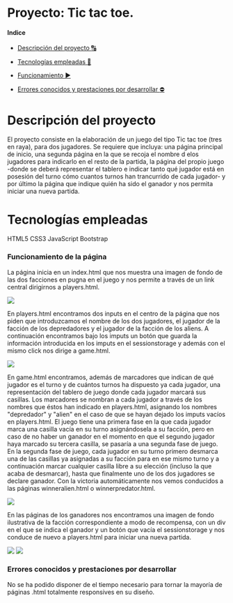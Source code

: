


# Proyecto: Tic tac toe.

#### Indice 

- [Descripción del proyecto :capital_abcd:](#descripción-del-proyecto)

- [Tecnologías empleadas :hammer:](#tecnologías-empleadas) 

- [Funcionamiento :arrow_forward:](#funcionamiento-de-la-página) 


- [Errores conocidos y prestaciones por desarrollar :no_entry:](#errores-conocidos-y-prestaciones-por-desarrollar)  

#


# Descripción del proyecto

El proyecto consiste en la elaboración de un juego del tipo Tic tac toe (tres en raya), para dos jugadores. Se requiere que incluya: una página principal de inicio, una segunda página en la que se recoja el nombre d elos jugadores para indicarlo en el resto de la partida, la página del propio juego -donde se deberá representar el tablero e indicar tanto qué jugador está en posesión del turno cómo cuantos turnos han trancurrido de cada jugador- y por último la página que indique quién ha sido el ganador y nos permita iniciar una nueva partida.

# Tecnologías empleadas

HTML5
CSS3
JavaScript
Bootstrap


### Funcionamiento de la página

  La página inicia en un index.html que nos muestra una imagen de fondo de las dos facciones en pugna en el juego y nos permite a través de un link central dirigirnos a players.html.
  
  ![](https://i.ibb.co/2WRTW5q/indexttt.jpg)

  En players.html encontramos dos inputs en el centro de la página que nos piden que introduzcamos el nombre de los dos jugadores, el jugador de la facción de los depredadores y el jugador de la facción de los aliens. 
  A continuación encontramos bajo los imputs un botón que guarda la información introducida en los imputs en el sessionstorage y además con el mismo click nos dirige a game.html.
 
   ![](https://i.ibb.co/4mbmCWR/playersttt.jpg)

  En game.html encontramos, además de marcadores que indican de qué jugador es el turno y de cuántos turnos ha dispuesto ya cada jugador, una representación del tablero de juego donde cada jugador marcará sus casillas. 
  Los marcadores se nombran a cada jugador a través de los nombres que éstos han indicado en players.html, asignando los nombres "depredador" y "alien" en el caso de que se hayan dejado los imputs vacíos en players.html.
  El juego tiene una primera fase en la que cada jugador marca una casilla vacía en su turno asignándosela a su facción, pero en caso de no haber un ganador en el momento en que el segundo jugador haya marcado su tercera casilla, se pasaría a una segunda fase de juego. En la segunda fase de juego, cada jugador en su turno primero desmarca una de las casillas ya asignadas a su facción para en ese mismo turno y a continuación marcar cualquier casilla libre a su elección (incluso la que acaba de desmarcar), hasta que finalmente uno de los dos jugadores se declare ganador.
  Con la victoria automáticamente nos vemos conducidos a las páginas winneralien.html o winnerpredator.html.

   ![](https://i.ibb.co/CsKJBNJ/gamettt.jpg)

  En las páginas de los ganadores nos encontramos una imagen de fondo ilustrativa de la facción correspondiente a modo de recompensa, con un div en el que se indica el ganador y un botón que vacía el sessionstorage y nos conduce de nuevo a players.html para iniciar una nueva partida.

   ![](https://i.ibb.co/pJDJ0kn/predatorttt.jpg)
   ![](https://i.ibb.co/wBGT8zC/alienttt.jpg)

### Errores conocidos y prestaciones por desarrollar

No se ha podido disponer de el tiempo necesario para tornar la mayoría de páginas .html totalmente responsives en su diseño.

